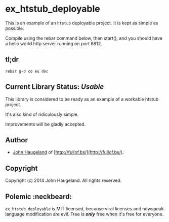 ex_htstub_deployable
====================

This is an example of an `htstub` deployable project.  It is kept as simple as possible.

Compile using the rebar command below, then start(), and you should have a hello world http server running on port 8812.





tl;dr
-----

`rebar g-d co eu doc`





Current Library Status: *Usable*
--------------------------------

This library is considered to be ready as an example of a workable htstub project.

It's also kind of ridiculously simple.

Improvements will be gladly accepted.



Author
------

* [John Haugeland](mailto:stonecypher@gmail.com) of [http://fullof.bs/](http://fullof.bs/).



Copyright
---------

Copyright (c) 2014 John Haugeland.  All rights reserved.



Polemic :neckbeard:
-------------------

`ex_htstub_deployable` is MIT licensed, because viral licenses and newspeak language modification are evil.  Free is ***only*** free when it's free for everyone.

